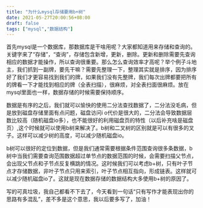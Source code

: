 ```yaml
---
title: "为什么mysql存储要用b+树"
date: 2021-05-27T20:00:56+08:00
draft: false
tags: ["mysql","数据结构"]
---
```


首先mysql是一个数据库，那数据库是干啥用呢？大家都知道用来存储和查询的。关键字来了“存储”，“查询”，存储包含新增，更新，删除。更新和删除需要先查询相应的数据才能操作，所以查询很重要。那么怎么查询效率才高呢？举个例子斗地主，我们抓到一副牌，要先干嘛？需要先整理一下，整理其实就是排序，因为排序好了我们才更容易找到我们的牌，如果我们没有先整牌，我们每次出牌都要把所有的牌看一下才能找到相应的牌（全表扫描），很麻烦，对全表扫面很麻烦。放在mysql里面也一样，数据存储的时候需要保持顺序。

数据是有序的之后，我们就可以愉快的使用二分法查找数据了，二分法没毛病，但是放到磁盘存储里面有点问题，磁盘访问i o代价是很大的，二分法会导致数据层数比较高（随机磁盘io多），也不能很好的利用磁盘页的特性（以后补充啥是磁盘页）,这个时候就可以使用b树来解决了。b树和二叉树的区别就是可以有很多的叉子。这样可以减少树的高度，可以减少随机磁盘io。

b树可以很好的定位到数据，但是我们通常需要根据条件范围查询很多条数据，b树中当我们需要查询范围数据超过单节点的数据范围的时候，会需要扫描父节点，会出现父节点和子节点反复横跳的情况。这时候我们可以考虑b+树，只有叶子节点才存储数据，非叶子节点只用来索引，叶子节点相互指向，形成链表。这样就可以减少随机磁盘io了。这就是现在数据存储的数据结构大多使用b+树的原因了。



写的可真垃圾，我自己都看不下去了，今天看到一句话“只有写作才能表现出你的思路有多混乱”，差不多是这个意思，我以后要多写了，加油！

